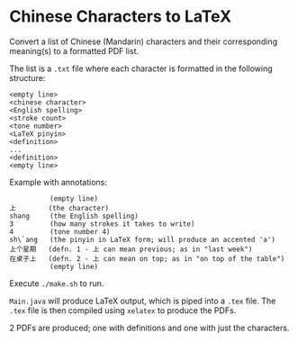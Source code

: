 # Chinese Characters to LaTeX

Convert a list of Chinese (Mandarin) characters and their corresponding meaning(s) to a formatted PDF list.

The list is a `.txt` file where each character is formatted in the following structure:

```
<empty line>
<chinese character>
<English spelling>
<stroke count>
<tone number>
<LaTeX pinyin>
<definition>
...
<definition>
<empty line>
```

Example with annotations:

```
          (empty line)
上        (the character)
shang     (the English spelling)
3         (how many strokes it takes to write)
4         (tone number 4)
sh\`ang   (the pinyin in LaTeX form; will produce an accented 'a')
上个星期   (defn. 1 - 上 can mean previous; as in "last week")
在桌子上   (defn. 2 - 上 can mean on top; as in "on top of the table")
          (empty line) 
```

Execute `./make.sh` to run.

`Main.java` will produce LaTeX output, which is piped into a `.tex` file. The `.tex` file is then compiled using `xelatex` to produce the PDFs.

2 PDFs are produced; one with definitions and one with just the characters.
